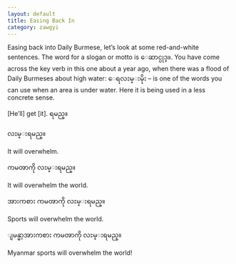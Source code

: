 ```yaml
---
layout: default
title: Easing Back In
category: zawgyi
---
```


<p>Easing back into Daily Burmese, let’s look at some red-and-white sentences. The word for a slogan or motto is <span class='zawgyi'>ေဆာင္ပုဒ္။</span>. You have come across the key verb in this one about a year ago, when there was a flood of Daily Burmeses about high water: <span class='mm3'>ေရလႊမ္းမိုး</span> – is one of the words you can use when an area is under water. Here it is being used in a less concrete sense.</p>

<p>[He’ll] get [it].<span class='zawgyi'> ရမည္။</span></p>

<p class='my'><span class='zawgyi'>လႊမ္းရမည္။</span></p>
<p class='hide-this'>It will overwhelm.</p>

<p class='my'><span class='zawgyi'>ကမၻာကို လႊမ္းရမည္။</span></p>
<p class='hide-this'>It will overwhelm the world.</p>

<p class='my'><span class='zawgyi'>အားကစား ကမၻာကို လႊမ္းရမည္။</span></p>
<p class='hide-this'>Sports will overwhelm the world.</p>

<p class='my'><span class='zawgyi'>ျမန္မာ့အားကစား ကမၻာကို လႊမ္းရမည္။</span></p>
<p class='hide-this'>Myanmar sports will overwhelm the world!</p>

